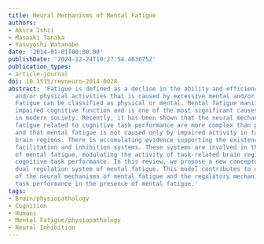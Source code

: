 ```yaml
---
title: Neural Mechanisms of Mental Fatigue
authors:
- Akira Ishii
- Masaaki Tanaka
- Yasuyoshi Watanabe
date: '2014-01-01T00:00:00'
publishDate: '2024-12-24T10:27:54.463675Z'
publication_types:
- article-journal
doi: 10.1515/revneuro-2014-0028
abstract: 'Fatigue is defined as a decline in the ability and efficiency of mental
  and/or physical activities that is caused by excessive mental and/or physical activities.
  Fatigue can be classified as physical or mental. Mental fatigue manifests as potentially
  impaired cognitive function and is one of the most significant causes of accidents
  in modern society. Recently, it has been shown that the neural mechanisms of mental
  fatigue related to cognitive task performance are more complex than previously thought
  and that mental fatigue is not caused only by impaired activity in task-related
  brain regions. There is accumulating evidence supporting the existence of mental
  facilitation and inhibition systems. These systems are involved in the neural mechanisms
  of mental fatigue, modulating the activity of task-related brain regions to regulate
  cognitive task performance. In this review, we propose a new conceptual model: the
  dual regulation system of mental fatigue. This model contributes to our understanding
  of the neural mechanisms of mental fatigue and the regulatory mechanisms of cognitive
  task performance in the presence of mental fatigue.'
tags:
- Brain/physiopathology
- Cognition
- Humans
- Mental Fatigue/physiopathology
- Neural Inhibition
---
```

